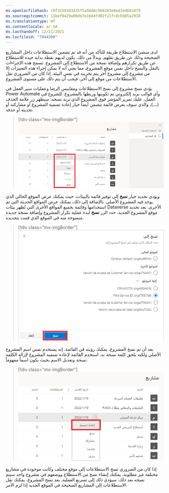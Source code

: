 ```yaml
---
ms.openlocfilehash: c9f3158383435f5a56d8c960283e6ed3ed681879
ms.sourcegitcommit: 11bef0429a06db7e1b44fd02f21fc8cb985a2910
ms.translationtype: HT
ms.contentlocale: ar-SA
ms.lasthandoff: 12/21/2021
ms.locfileid: "7944390"
---
```

لدى منشئ الاستطلاع طريقة للتأكد من أنه قد تم تضمين الاستطلاعات داخل المشاريع الصحيحة وذلك عن طريق نقلهم. وبدلاً من ذلك، يكون لديهم نقطة بداية جيدة للاستطلاع عن طريق تكرارهم وإضافة نسخة من الاستطلاع إلى المشروع. تسمح هذه الإجراءات بالنقل والنسخ داخل نفس موقع المشروع، مما يعني أنه لا يمكن إجراء هذه التغييرات إلا من مشروع إلى مشروع آخر يتم تخزينه في نفس البيئة. إذا كان من الضروري نقل الاستطلاعات من موقع إلى آخر، فيجب أن يتم ذلك على مستوى المشروع.

يؤدي نسخ مشروع إلى نسخ الاستطلاعات ومقاييس الرضا وعمليات سير العمل في Power Automate وأي قوالب بريد إلكتروني تم تكوينها وربطها بالمشروع. للشروع في العمل، عليك تمرير المؤشر فوق المشروع الذي تريد نسخه. سيظهر زر علامة الحذف (**...**)، والذي سوف يعرض قائمة تتضمن أيضاً خيار إعادة تسمية المشروع أو مشاركته أو تحديثه أو حذفه.

> [!div class="mx-imgBorder"]
> [![لقطة شاشة لقائمة علامة الحذف مع تمييز خيار "نسخ".](../media/copy-project.png)](../media/copy-project.png#lightbox)

ويؤدي تحديد خيار **نسخ** إلى توفير قائمه بالبيئات، حيث يمكنك عرض الموقع الحالي الذي يوجد فيه المشروع الأصلي.
بالإضافة إلى ذلك، يمكنك عرض المواقع الحديثة التي تم استخدامها وقائمة بجميع المواقع الأخرى التي تُظهر بيئات Dataverse الأخرى. بعد تحديد موقع المشروع الجديد، حدد الزر **نسخ** لبدء عملية تكرار المشروع وإضافة نسخة جديدة منسوخة منه في الموقع الذي قمت بتحديده.

> [!div class="mx-imgBorder"]
> [![لقطة شاشة لنافذة "نسخ إلى" مع تمييز الزر "نسخ".](../media/copy.png)](../media/copy.png#lightbox)

بعد أن تم نسخ المشروع، يمكنك رؤيته في القائمة. إنه يستخدم نفس اسم المشروع الأصلي ولكنه يلحق كلمة *نسخة* به. استخدم القائمة لإعادة تسمية المشروع لإزالة الكلمة *نسخة* وتعديل الاسم بحيث يكون اسماً مفهوماً.

> [!div class="mx-imgBorder"]
> [![لقطة شاشة لنافذة "مشاريعي" مع تمييز خيار "إعادة تسمية".](../media/rename-projects.png)](../media/rename-projects.png#lightbox)

إذا كان من الضروري نسخ الاستطلاعات إلى موقع مختلف وكانت موجودة في مشاريع مختلفة غير مطلوبة، يمكنك إنشاء نسخ من الاستطلاع ووضعهم في مشروع واحد سيتم نسخه بعد ذلك. سيؤدي ذلك إلى تسريع العملية.
بعد نسخ المشروع، يمكنك نقل الاستطلاعات إلى المشاريع الصحيحة في الموقع الجديد إذا لزم الأمر.
